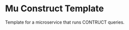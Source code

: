 Mu Construct Template
=====================

Template for a microservice that runs CONTRUCT queries.
